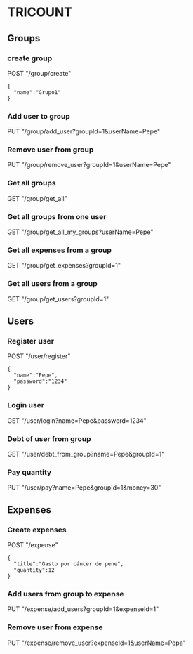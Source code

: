 # TRICOUNT

## Groups
### create group
POST "/group/create"

    {
      "name":"Grupo1"
    }

### Add user to group
PUT "/group/add_user?groupId=1&userName=Pepe"

### Remove user from group
PUT "/group/remove_user?groupId=1&userName=Pepe"

### Get all groups
GET "/group/get_all"

### Get all groups from one user
GET "/group/get_all_my_groups?userName=Pepe"

### Get all expenses from a group
GET "/group/get_expenses?groupId=1"

### Get all users from a group
GET "/group/get_users?groupId=1"

## Users
### Register user
POST "/user/register"

    {
      "name":"Pepe",
      "password":"1234"
    }

### Login user
GET "/user/login?name=Pepe&password=1234"

### Debt of user from group
GET "/user/debt_from_group?name=Pepe&groupId=1"

### Pay quantity
PUT "/user/pay?name=Pepe&groupId=1&money=30"

## Expenses
### Create expenses
POST "/expense"

    {
      "title":"Gasto por cáncer de pene",
      "quantity":12
    }

### Add users from group to expense
PUT "/expense/add_users?groupId=1&expenseId=1"

### Remove user from expense
PUT "/expense/remove_user?expenseId=1&userName=Pepa"
